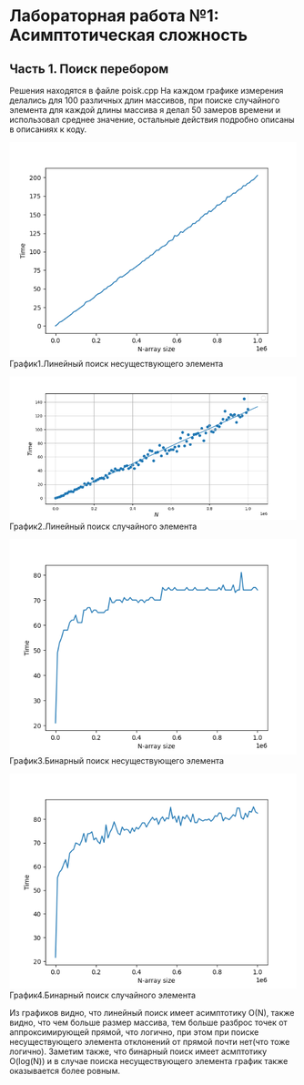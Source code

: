 # Лабораторная работа №1: Асимптотическая сложность
## Часть 1. Поиск перебором
Решения находятся в файле poisk.cpp
На каждом графике измерения делались для 100 
различных длин массивов, при поиске случайного элемента для каждой длины массива я делал 50 замеров времени и использовал среднее значение, остальные действия подробно описаны в описаниях к коду.

![Линейный поиск несуществующего элемента](https://github.com/egorrts/c-_2023_inf/blob/7edabe823ad5acf1fbe2222683997b459bad40a9/%D0%BB%D0%B0%D0%B1%D0%B01%20c%2B%2B/%D0%BB%D0%B8%D0%BD_%D0%BF%D0%BE%D0%B8%D1%81%D0%BA_%D0%BD%D0%B5%D1%81_%D1%8D%D0%BB.png)
График1.Линейный поиск несуществующего элемента

![Линейный поиск случайного элемента](https://github.com/egorrts/c-_2023_inf/blob/a985b143ad5a285bce64bd6b619ddb2cf6be99e0/%D0%BB%D0%B0%D0%B1%D0%B01%20c%2B%2B/%D0%BB%D0%B8%D0%BD_%D0%BF%D0%BE%D0%B8%D1%81%D0%BA_%D1%81%D0%BB%D1%83%D1%87_%D1%8D%D0%BB.png)
График2.Линейный поиск случайного элемента

![Бинарный поиск несуществующего элемента](https://github.com/egorrts/c-_2023_inf/blob/a985b143ad5a285bce64bd6b619ddb2cf6be99e0/%D0%BB%D0%B0%D0%B1%D0%B01%20c%2B%2B/%D0%B1%D0%B8%D0%BD_%D0%BF%D0%BE%D0%B8%D1%81%D0%BA_%D0%BD%D0%B5%D1%81%D1%83%D1%89%D0%B5%D1%81%D1%82%D0%B2_%D1%8D%D0%BB.png)
График3.Бинарный поиск несуществующего элемента

![Бинарный поиск случайного элемента](https://github.com/egorrts/c-_2023_inf/blob/a985b143ad5a285bce64bd6b619ddb2cf6be99e0/%D0%BB%D0%B0%D0%B1%D0%B01%20c%2B%2B/%D0%B1%D0%B8%D0%BD_%D0%BF%D0%BE%D0%B8%D1%81%D0%BA_%D1%81%D0%BB%D1%83%D1%87_%D1%8D%D0%BB.png)
График4.Бинарный поиск случайного элемента

Из графиков видно, что линейный поиск имеет асимптотику O(N), также видно, что чем больше размер массива, тем больше разброс точек от аппроксимирующей прямой, что логично, при этом при поиске несуществующего элемента отклонений от прямой почти нет(что тоже логично).
Заметим также, что бинарный поиск имеет асмптотику O(log(N)) и в случае поиска несуществующего элемента график также оказывается более ровным.


